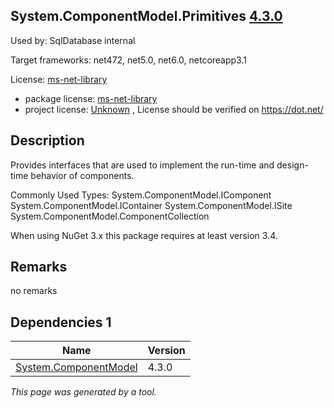 System.ComponentModel.Primitives [4.3.0](https://www.nuget.org/packages/System.ComponentModel.Primitives/4.3.0)
--------------------

Used by: SqlDatabase internal

Target frameworks: net472, net5.0, net6.0, netcoreapp3.1

License: [ms-net-library](../../../../licenses/ms-net-library) 

- package license: [ms-net-library](http://go.microsoft.com/fwlink/?LinkId=329770) 
- project license: [Unknown](https://dot.net/) , License should be verified on https://dot.net/

Description
-----------
Provides interfaces that are used to implement the run-time and design-time behavior of components.

Commonly Used Types:
System.ComponentModel.IComponent
System.ComponentModel.IContainer
System.ComponentModel.ISite
System.ComponentModel.ComponentCollection
 
When using NuGet 3.x this package requires at least version 3.4.

Remarks
-----------
no remarks


Dependencies 1
-----------

|Name|Version|
|----------|:----|
|[System.ComponentModel](../../../../packages/nuget.org/system.componentmodel/4.3.0)|4.3.0|

*This page was generated by a tool.*